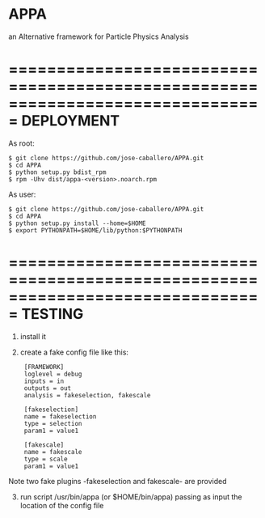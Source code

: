 # APPA
an Alternative framework for Particle Physics Analysis

===============================================================================
    DEPLOYMENT
===============================================================================

As root:

    $ git clone https://github.com/jose-caballero/APPA.git
    $ cd APPA
    $ python setup.py bdist_rpm
    $ rpm -Uhv dist/appa-<version>.noarch.rpm

As user:

    $ git clone https://github.com/jose-caballero/APPA.git
    $ cd APPA
    $ python setup.py install --home=$HOME
    $ export PYTHONPATH=$HOME/lib/python:$PYTHONPATH


===============================================================================
   TESTING 
===============================================================================

1) install it
2) create a fake config file like this:

        [FRAMEWORK]
        loglevel = debug
        inputs = in
        outputs = out
        analysis = fakeselection, fakescale

        [fakeselection]
        name = fakeselection
        type = selection
        param1 = value1      

        [fakescale]
        name = fakescale
        type = scale 
        param1 = value1      

Note two fake plugins -fakeselection and fakescale- are provided

3) run script /usr/bin/appa (or $HOME/bin/appa) passing as input the location of the config file
